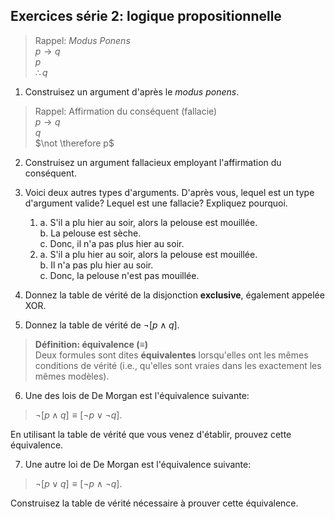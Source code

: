 ## Exercices série 2: logique propositionnelle

> Rappel: *Modus Ponens*  
> $p \rightarrow q$  
> $p$  
> $\therefore q$

1. Construisez un argument d'après le *modus ponens*.

> Rappel: Affirmation du conséquent (fallacie)  
> $p \rightarrow q$  
> $q$  
> $\not \therefore p$

2. Construisez un argument fallacieux employant l'affirmation du conséquent.

3. Voici deux autres types d'arguments. D'après vous, lequel est un type d'argument valide? Lequel est une fallacie? Expliquez pourquoi.

   1. a. S'il a plu hier au soir, alors la pelouse est mouillée.  
      b. La pelouse est sèche.  
      c. Donc, il n'a pas plus hier au soir.
   2. a. S'il a plu hier au soir, alors la pelouse est mouillée.  
      b. Il n'a pas plu hier au soir.  
      c. Donc, la pelouse n'est pas mouillée.

4. Donnez la table de vérité de la disjonction **exclusive**, également appelée XOR.

5. Donnez la table de vérité de $\neg [p \wedge q]$.

> **Définition: équivalence ($\equiv$)**  
> Deux formules sont dites **équivalentes** lorsqu'elles ont les mêmes conditions de vérité (i.e., qu'elles sont vraies dans les exactement les mêmes modèles).

6. Une des lois de De Morgan est l'équivalence suivante:
> $\neg [p \wedge q]\equiv [\neg p \lor \neg q]$.

En utilisant la table de vérité que vous venez d'établir, prouvez cette équivalence.

7. Une autre loi de De Morgan est l'équivalence suivante:
> $\neg [p \lor q]\equiv [\neg p \wedge \neg q]$.

Construisez la table de vérité nécessaire à prouver cette équivalence.
